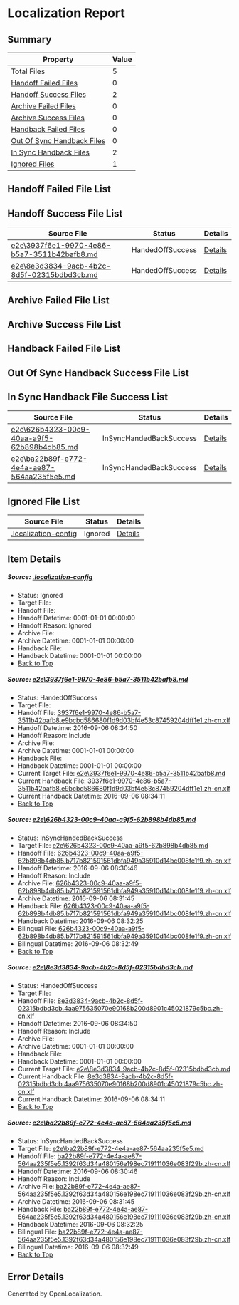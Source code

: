 # <a name='report-top'></a> Localization Report

## Summary
 Property | Value 
 -------- | ----- 
 Total Files | 5
[ Handoff Failed Files ](#handoff-failed-list)| 0
[ Handoff Success Files ](#handoff-success-list)| 2
[ Archive Failed Files ](#archive-failed-list)| 0
[ Archive Success Files ](#archive-success-list)| 0
[ Handback Failed Files ](#handback-failed-list)| 0
[ Out Of Sync Handback Files ](#outofsync-handback-success-list)| 0
[ In Sync Handback Files ](#insync-handback-success-list)| 2
[ Ignored Files ](#ignored-list)| 1

## <a name='handoff-failed-list'></a> Handoff Failed File List

## <a name='handoff-success-list'></a> Handoff Success File List
 Source File | Status | Details 
 ----------- | ------ | ------- 
 [e2e\3937f6e1-9970-4e86-b5a7-3511b42bafb8.md](https://github.com/OpenLocalizationTestOrg/ol-test0/blob/deb09a2ca822eb422627dcc288deddb1062f6b5f/e2e/3937f6e1-9970-4e86-b5a7-3511b42bafb8.md) | HandedOffSuccess | [Details](#e086007d22988cb52a607d98c2358b843c2c43251)
 [e2e\8e3d3834-9acb-4b2c-8d5f-02315bdbd3cb.md](https://github.com/OpenLocalizationTestOrg/ol-test0/blob/deb09a2ca822eb422627dcc288deddb1062f6b5f/e2e/8e3d3834-9acb-4b2c-8d5f-02315bdbd3cb.md) | HandedOffSuccess | [Details](#bf7d038f641de5380600e24839f9a6576efa9e8a3)

## <a name='archive-failed-list'></a> Archive Failed File List

## <a name='archive-success-list'></a> Archive Success File List

## <a name='handback-failed-list'></a> Handback Failed File List

## <a name='outofsync-handback-success-list'></a> Out Of Sync Handback Success File List

## <a name='insync-handback-success-list'></a> In Sync Handback File Success List
 Source File | Status | Details 
 ----------- | ------ | ------- 
 [e2e\626b4323-00c9-40aa-a9f5-62b898b4db85.md](https://github.com/OpenLocalizationTestOrg/ol-test0/blob/39979fc2eca5466896d188b359b79b2896e4c134/e2e/626b4323-00c9-40aa-a9f5-62b898b4db85.md) | InSyncHandedBackSuccess | [Details](#f035b7cf5a55ecbedbf278d857720526b6d183172)
 [e2e\ba22b89f-e772-4e4a-ae87-564aa235f5e5.md](https://github.com/OpenLocalizationTestOrg/ol-test0/blob/39979fc2eca5466896d188b359b79b2896e4c134/e2e/ba22b89f-e772-4e4a-ae87-564aa235f5e5.md) | InSyncHandedBackSuccess | [Details](#e4ff04bf09ec4ef70c02358b5d9054e523e56f7d4)

## <a name='ignored-list'></a> Ignored File List
 Source File | Status | Details 
 ----------- | ------ | ------- 
 [.localization-config](https://github.com/OpenLocalizationTestOrg/ol-test0/blob/deb09a2ca822eb422627dcc288deddb1062f6b5f/.localization-config) | Ignored | [Details](#3d4f252ac210baf56311d7e97dcc2db10974dbd20)

## Item Details
##### <a name='3d4f252ac210baf56311d7e97dcc2db10974dbd20'></a> Source: [.localization-config](https://github.com/OpenLocalizationTestOrg/ol-test0/blob/deb09a2ca822eb422627dcc288deddb1062f6b5f/.localization-config)
* Status: Ignored
* Target File: 
* Handoff File: 
* Handoff Datetime: 0001-01-01 00:00:00
* Handoff Reason: Ignored
* Archive File: 
* Archive Datetime: 0001-01-01 00:00:00
* Handback File: 
* Handback Datetime: 0001-01-01 00:00:00
* [Back to Top](#report-top)

##### <a name='e086007d22988cb52a607d98c2358b843c2c43251'></a> Source: [e2e\3937f6e1-9970-4e86-b5a7-3511b42bafb8.md](https://github.com/OpenLocalizationTestOrg/ol-test0/blob/deb09a2ca822eb422627dcc288deddb1062f6b5f/e2e/3937f6e1-9970-4e86-b5a7-3511b42bafb8.md)
* Status: HandedOffSuccess
* Target File: 
* Handoff File: [3937f6e1-9970-4e86-b5a7-3511b42bafb8.e9bcbd586680f1d9d03bf4e53c87459204dff1e1.zh-cn.xlf](https://github.com/OpenLocalizationTestOrg/ol-test0-handoff/blob/5a6a3c1eaed6d5b562ef221b795dfd2417c7536c/ol-handoff/OpenLocalizationTestOrg/ol-test0-zhcn/ci/ht/3937f6e1-9970-4e86-b5a7-3511b42bafb8.e9bcbd586680f1d9d03bf4e53c87459204dff1e1.zh-cn.xlf)
* Handoff Datetime: 2016-09-06 08:34:50
* Handoff Reason: Include
* Archive File: 
* Archive Datetime: 0001-01-01 00:00:00
* Handback File: 
* Handback Datetime: 0001-01-01 00:00:00
* Current Target File: [e2e\3937f6e1-9970-4e86-b5a7-3511b42bafb8.md](https://github.com/OpenLocalizationTestOrg/ol-test0-zhcn/blob/7cef1cc39b6a764d2e0a0e61a48cfbb3e50f2e4a/e2e/3937f6e1-9970-4e86-b5a7-3511b42bafb8.md)
* Current Handback File: [3937f6e1-9970-4e86-b5a7-3511b42bafb8.e9bcbd586680f1d9d03bf4e53c87459204dff1e1.zh-cn.xlf](https://github.com/OpenLocalizationTestOrg/ol-test0-handback/blob/41e935ec812206a6b6e599d9e5464ad38726fcb9/ol-handback/OpenLocalizationTestOrg/ol-test0-zhcn/ci/ht/3937f6e1-9970-4e86-b5a7-3511b42bafb8.e9bcbd586680f1d9d03bf4e53c87459204dff1e1.zh-cn.xlf)
* Current Handback Datetime: 2016-09-06 08:34:11
* [Back to Top](#report-top)

##### <a name='f035b7cf5a55ecbedbf278d857720526b6d183172'></a> Source: [e2e\626b4323-00c9-40aa-a9f5-62b898b4db85.md](https://github.com/OpenLocalizationTestOrg/ol-test0/blob/39979fc2eca5466896d188b359b79b2896e4c134/e2e/626b4323-00c9-40aa-a9f5-62b898b4db85.md)
* Status: InSyncHandedBackSuccess
* Target File: [e2e\626b4323-00c9-40aa-a9f5-62b898b4db85.md](https://github.com/OpenLocalizationTestOrg/ol-test0-zhcn/blob/db998c8214717ee7f647fd8decd0d8c71152b061/e2e/626b4323-00c9-40aa-a9f5-62b898b4db85.md)
* Handoff File: [626b4323-00c9-40aa-a9f5-62b898b4db85.b717b821591561dbfa949a35910d14bc008fe1f9.zh-cn.xlf](https://github.com/OpenLocalizationTestOrg/ol-test0-handoff/blob/5891bcf9ce9a4a1ae729fa4e3f567b6805c6930c/ol-handoff/OpenLocalizationTestOrg/ol-test0-zhcn/ci/ht/626b4323-00c9-40aa-a9f5-62b898b4db85.b717b821591561dbfa949a35910d14bc008fe1f9.zh-cn.xlf)
* Handoff Datetime: 2016-09-06 08:30:46
* Handoff Reason: Include
* Archive File: [626b4323-00c9-40aa-a9f5-62b898b4db85.b717b821591561dbfa949a35910d14bc008fe1f9.zh-cn.xlf](https://github.com/OpenLocalizationTestOrg/ol-test0-handoff/blob/34f6e5b08fd815689391f1cabb00fb935e0687ba/ol-archive/OpenLocalizationTestOrg/ol-test0-zhcn/ci/ht/626b4323-00c9-40aa-a9f5-62b898b4db85.b717b821591561dbfa949a35910d14bc008fe1f9.zh-cn.xlf)
* Archive Datetime: 2016-09-06 08:31:45
* Handback File: [626b4323-00c9-40aa-a9f5-62b898b4db85.b717b821591561dbfa949a35910d14bc008fe1f9.zh-cn.xlf](https://github.com/OpenLocalizationTestOrg/ol-test0-handback/blob/8b2e1414ea6ad36e40b7aa2ac7edbe1eb2ad5069/ol-handback/OpenLocalizationTestOrg/ol-test0-zhcn/ci/ht/626b4323-00c9-40aa-a9f5-62b898b4db85.b717b821591561dbfa949a35910d14bc008fe1f9.zh-cn.xlf)
* Handback Datetime: 2016-09-06 08:32:25
* Bilingual File: [626b4323-00c9-40aa-a9f5-62b898b4db85.b717b821591561dbfa949a35910d14bc008fe1f9.zh-cn.xlf](https://github.com/OpenLocalizationTestOrg/ol-test0-handback/blob/8b2e1414ea6ad36e40b7aa2ac7edbe1eb2ad5069/ol-handback/OpenLocalizationTestOrg/ol-test0-zhcn/ci/ht/626b4323-00c9-40aa-a9f5-62b898b4db85.b717b821591561dbfa949a35910d14bc008fe1f9.zh-cn.xlf)
* Bilingual Datetime: 2016-09-06 08:32:49
* [Back to Top](#report-top)

##### <a name='bf7d038f641de5380600e24839f9a6576efa9e8a3'></a> Source: [e2e\8e3d3834-9acb-4b2c-8d5f-02315bdbd3cb.md](https://github.com/OpenLocalizationTestOrg/ol-test0/blob/deb09a2ca822eb422627dcc288deddb1062f6b5f/e2e/8e3d3834-9acb-4b2c-8d5f-02315bdbd3cb.md)
* Status: HandedOffSuccess
* Target File: 
* Handoff File: [8e3d3834-9acb-4b2c-8d5f-02315bdbd3cb.4aa975635070e90168b200d8901c45021879c5bc.zh-cn.xlf](https://github.com/OpenLocalizationTestOrg/ol-test0-handoff/blob/5a6a3c1eaed6d5b562ef221b795dfd2417c7536c/ol-handoff/OpenLocalizationTestOrg/ol-test0-zhcn/ci/ht/8e3d3834-9acb-4b2c-8d5f-02315bdbd3cb.4aa975635070e90168b200d8901c45021879c5bc.zh-cn.xlf)
* Handoff Datetime: 2016-09-06 08:34:50
* Handoff Reason: Include
* Archive File: 
* Archive Datetime: 0001-01-01 00:00:00
* Handback File: 
* Handback Datetime: 0001-01-01 00:00:00
* Current Target File: [e2e\8e3d3834-9acb-4b2c-8d5f-02315bdbd3cb.md](https://github.com/OpenLocalizationTestOrg/ol-test0-zhcn/blob/7cef1cc39b6a764d2e0a0e61a48cfbb3e50f2e4a/e2e/8e3d3834-9acb-4b2c-8d5f-02315bdbd3cb.md)
* Current Handback File: [8e3d3834-9acb-4b2c-8d5f-02315bdbd3cb.4aa975635070e90168b200d8901c45021879c5bc.zh-cn.xlf](https://github.com/OpenLocalizationTestOrg/ol-test0-handback/blob/41e935ec812206a6b6e599d9e5464ad38726fcb9/ol-handback/OpenLocalizationTestOrg/ol-test0-zhcn/ci/ht/8e3d3834-9acb-4b2c-8d5f-02315bdbd3cb.4aa975635070e90168b200d8901c45021879c5bc.zh-cn.xlf)
* Current Handback Datetime: 2016-09-06 08:34:11
* [Back to Top](#report-top)

##### <a name='e4ff04bf09ec4ef70c02358b5d9054e523e56f7d4'></a> Source: [e2e\ba22b89f-e772-4e4a-ae87-564aa235f5e5.md](https://github.com/OpenLocalizationTestOrg/ol-test0/blob/39979fc2eca5466896d188b359b79b2896e4c134/e2e/ba22b89f-e772-4e4a-ae87-564aa235f5e5.md)
* Status: InSyncHandedBackSuccess
* Target File: [e2e\ba22b89f-e772-4e4a-ae87-564aa235f5e5.md](https://github.com/OpenLocalizationTestOrg/ol-test0-zhcn/blob/db998c8214717ee7f647fd8decd0d8c71152b061/e2e/ba22b89f-e772-4e4a-ae87-564aa235f5e5.md)
* Handoff File: [ba22b89f-e772-4e4a-ae87-564aa235f5e5.1392f63d34a480156e198ec719111036e083f29b.zh-cn.xlf](https://github.com/OpenLocalizationTestOrg/ol-test0-handoff/blob/5891bcf9ce9a4a1ae729fa4e3f567b6805c6930c/ol-handoff/OpenLocalizationTestOrg/ol-test0-zhcn/ci/ht/ba22b89f-e772-4e4a-ae87-564aa235f5e5.1392f63d34a480156e198ec719111036e083f29b.zh-cn.xlf)
* Handoff Datetime: 2016-09-06 08:30:46
* Handoff Reason: Include
* Archive File: [ba22b89f-e772-4e4a-ae87-564aa235f5e5.1392f63d34a480156e198ec719111036e083f29b.zh-cn.xlf](https://github.com/OpenLocalizationTestOrg/ol-test0-handoff/blob/34f6e5b08fd815689391f1cabb00fb935e0687ba/ol-archive/OpenLocalizationTestOrg/ol-test0-zhcn/ci/ht/ba22b89f-e772-4e4a-ae87-564aa235f5e5.1392f63d34a480156e198ec719111036e083f29b.zh-cn.xlf)
* Archive Datetime: 2016-09-06 08:31:45
* Handback File: [ba22b89f-e772-4e4a-ae87-564aa235f5e5.1392f63d34a480156e198ec719111036e083f29b.zh-cn.xlf](https://github.com/OpenLocalizationTestOrg/ol-test0-handback/blob/8b2e1414ea6ad36e40b7aa2ac7edbe1eb2ad5069/ol-handback/OpenLocalizationTestOrg/ol-test0-zhcn/ci/ht/ba22b89f-e772-4e4a-ae87-564aa235f5e5.1392f63d34a480156e198ec719111036e083f29b.zh-cn.xlf)
* Handback Datetime: 2016-09-06 08:32:25
* Bilingual File: [ba22b89f-e772-4e4a-ae87-564aa235f5e5.1392f63d34a480156e198ec719111036e083f29b.zh-cn.xlf](https://github.com/OpenLocalizationTestOrg/ol-test0-handback/blob/8b2e1414ea6ad36e40b7aa2ac7edbe1eb2ad5069/ol-handback/OpenLocalizationTestOrg/ol-test0-zhcn/ci/ht/ba22b89f-e772-4e4a-ae87-564aa235f5e5.1392f63d34a480156e198ec719111036e083f29b.zh-cn.xlf)
* Bilingual Datetime: 2016-09-06 08:32:49
* [Back to Top](#report-top)


## Error Details

Generated by OpenLocalization.
